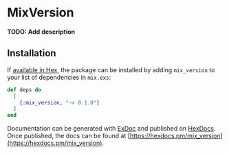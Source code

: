 # MixVersion

**TODO: Add description**

## Installation

If [available in Hex](https://hex.pm/docs/publish), the package can be installed
by adding `mix_version` to your list of dependencies in `mix.exs`:

```elixir
def deps do
  [
    {:mix_version, "~> 0.1.0"}
  ]
end
```

Documentation can be generated with [ExDoc](https://github.com/elixir-lang/ex_doc)
and published on [HexDocs](https://hexdocs.pm). Once published, the docs can
be found at [https://hexdocs.pm/mix_version](https://hexdocs.pm/mix_version).

